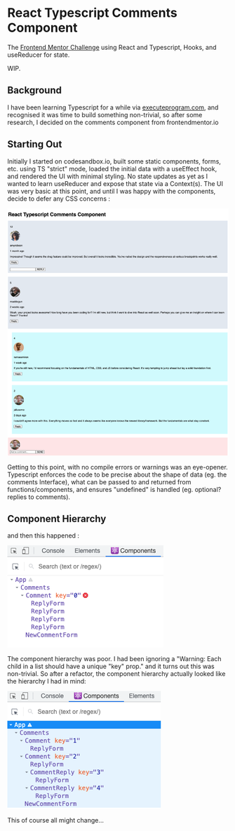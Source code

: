# React Typescript Comments Component

The [Frontend Mentor Challenge](https://www.frontendmentor.io/challenges/interactive-comments-section-iG1RugEG9) using React and Typescript, Hooks, and useReducer for state.

WIP.

## Background

I have been learning Typescript for a while via [executeprogram.com](https://www.executeprogram.com/), and recognised it was time to build something non-trivial, so after some research, I decided on the comments component from frontendmentor.io

## Starting Out

Initially I started on codesandbox.io, built some static components, forms, etc. using TS "strict" mode, loaded the initial data with a useEffect hook, and rendered the UI with minimal styling. No state updates as yet as I wanted to learn useReducer and expose that state via a Context(s). The UI was very basic at this point, and until I was happy with the components, decide to defer any CSS concerns :

![static UI minimal CSS](https://raw.githubusercontent.com/philval/react-typescript-comments-component/main/static-UI-minimal-CSS.png)

Getting to this point, with no compile errors or warnings was an eye-opener. Typescript enforces the code to be precise about the shape of data (eg. the comments Interface), what can be passed to and returned from functions/components, and ensures "undefined" is handled (eg. optional? replies to comments).

## Component Hierarchy

and then this happened :

![component hierarchy start](https://raw.githubusercontent.com/philval/react-typescript-comments-component/main/components-start.png)

The component hierarchy was poor. I had been ignoring a "Warning: Each child in a list should have a unique "key" prop." and it turns out this was non-trivial. So after a refactor, the component hierarchy actually looked like the hierarchy I had in mind:

![component hierarchy after refactor](https://raw.githubusercontent.com/philval/react-typescript-comments-component/main/components-after-refactor.png)

This of course all might change...
